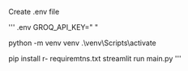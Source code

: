 Create .env file


'''
.env
GROQ_API_KEY="   "


python -m venv venv 
.\venv\Scripts\activate 

pip install r- requiremtns.txt 
streamlit run main.py
'''
